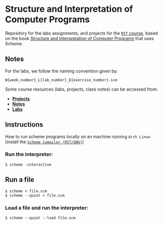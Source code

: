 # Structure and Interpretation of Computer Programs

Repository for the labs assignments, and projects for the [`MIT` course](https://archive.org/details/ucberkeley-webcast-PL3E89002AA9B9879E?sort=titleSorter), based on the book [Structure and Interpretation of Computer Programs](https://mitpress.mit.edu/sites/default/files/sicp/full-text/book/book.html) that uses Scheme.

## Notes

For the labs, we follow the naming convention given by:

```
W{week_number}_L{lab_number}_E{exercise_number}.scm
```

Some course resources (labs, projects, class notes) can be accessed from:

- [**Projects**](https://people.eecs.berkeley.edu/~bh/61a-pages/Volume1/CS%2061A%20Course%20Reader,%20Volume%201.html)
- [**Notes**](https://people.eecs.berkeley.edu/~bh/61a-pages/Volume2/notes.pdf)
- [**Labs**](https://inst.eecs.berkeley.edu/%7Ecs61a/reader/nodate-labs.pdf)

## Instructions

How to run scheme programs locally on an machine running `Arch Linux` (install the [`Scheme Compiler (MIT/GNU)`](https://wiki.archlinux.org/title/Scheme))

###  Run the interpreter:

```console
$ scheme -interactive
```

## Run a file

```console
$ scheme < file.scm
$ scheme --quiet < file.scm
```

### Load a file and run the interpreter:

```console
$ scheme --quiet --load file.scm
```
